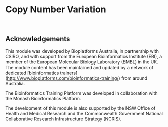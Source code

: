 # Copy Number Variation
<br>

## Acknowledgements
This module was developed by Bioplatforms Australia, in partnership with CSIRO, and with support from the European Bioinformatics Institute (EBI), a member of the European Molecular Biology Laboratory (EMBL) in the UK. The module content has been maintained and updated by a network of dedicated [bioinformatics trainers] (http://www.bioplatforms.com/bioinformatics-training/) from around Australia.<br>

The Bioinformatics Training Platform was developed in collaboration with the Monash Bioinformatics Platform.

The development of this  module is also supported by the NSW Office of Health and Medical Research and the Commonwealth Government National Collaborative Research Infrastructure Strategy (NCRIS).

<br>
